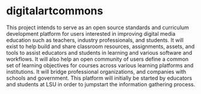 # digitalartcommons

This project intends to serve as an open source standards and curriculum development platform for users interested in improving digital media education such as teachers, industry professionals, and students. It will exist to help build and share classroom resources, assignments, assets, and tools to assist educators and students in learning and various software and workflows. It will also help an open community of users define a common set of learning objectives for courses across various learning platforms and institutions. It will bridge professional organizations, and companies with schools and government. This platform will initially be started by educators and students at LSU in order to jumpstart the information gathering process. 
